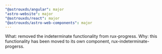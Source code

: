 ```yaml
---
"@astrouxds/angular": major
"astro-website": major
"@astrouxds/react": major
"@astrouxds/astro-web-components": major
---
```


What: removed the indeterminate functionality from rux-progress.
Why: this functionality has been moved to its own component, rux-indeterminate-progerss.

